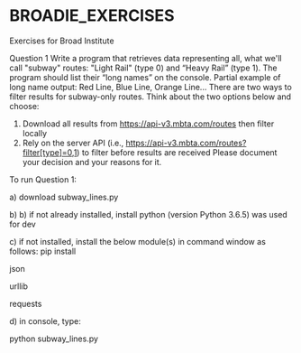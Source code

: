 # BROADIE_EXERCISES
Exercises for Broad Institute 


Question 1
Write a program that retrieves data representing all, what we'll call "subway" routes: "Light Rail"
(type 0) and “Heavy Rail” (type 1). The program should list their “long names” on the console.
Partial example of long name output: Red Line, Blue Line, Orange Line...
There are two ways to filter results for subway-only routes. Think about the two options below
and choose:
1. Download all results from https://api-v3.mbta.com/routes then filter locally
2. Rely on the server API (i.e., https://api-v3.mbta.com/routes?filter[type]=0,1) to
filter before results are received
Please document your decision and your reasons for it.


To run Question 1:

a) download subway_lines.py

b) b) if not already installed, install python (version Python 3.6.5) was used for dev 

c) if not installed, install the below module(s) in command window as follows: pip install <module>   

json

urllib

requests



d) in console, type:

   python subway_lines.py

